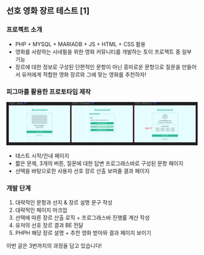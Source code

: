 ## 선호 영화 장르 테스트 [1]

### 프로젝트 소개
* PHP + MYSQL + MARIADB + JS + HTML + CSS 활용 
* 영화를 사랑하는 시네필을 위한 영화 커뮤니티를 개발하는 토이 프로젝트 중 일부 기능
* 장르에 대한 정보로 구성된 단편적인 문항이 아닌 흥미로운 문항으로 질문을 만들어서 유저에게 적합한 영화 장르와 그에 맞는 영화를 추천하자!

### 피그마를 활용한 프로토타입 제작
![](./image/IMG_6500.png)

* 테스트 시작/안내 페이지
* 짧은 문제, 3개의 버튼, 질문에 대한 답변 프로그래스바로 구성된 문항 페이지
* 선택을 바탕으로한 사용자 선호 장르 산출 보여줄 결과 페이지

### 개발 단계
1. 대략적인 문항과 선지 & 장르 설명 문구 작성
2. 대략적인 페이지 마크업
3. 선택에 따른 장르 산출 로직 + 프로그래스바 진행률 계산 작성
4. 유저의 선호 장르 결과 BE 전달
5. PHPH 해당 장르 설명 + 추천 영화 받아와 결과 페이지 보이기 <br>

이번 글은 3번까지의 과정을 담고 있습니다! 
